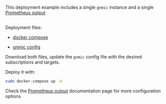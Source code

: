 

This deployment example includes a single `gnmic` instance and a single [Prometheus output](../../advanced/multi_outputs/prometheus_output.md)

<div class="mxgraph" style="max-width:100%;border:1px solid transparent;margin:0 auto; display:block;" data-mxgraph="{&quot;page&quot;:12,&quot;zoom&quot;:1.4,&quot;highlight&quot;:&quot;#0000ff&quot;,&quot;nav&quot;:true,&quot;check-visible-state&quot;:true,&quot;resize&quot;:true,&quot;url&quot;:&quot;https://raw.githubusercontent.com/karimra/gnmic/diagrams/diagrams/single_instance_prometheus.drawio&quot;}"></div>

<script type="text/javascript" src="https://cdn.jsdelivr.net/gh/hellt/drawio-js@main/embed2.js?&fetch=https%3A%2F%2Fraw.githubusercontent.com%2Fkarimra%2Fgnmic%2Fdiagrams%2Fsingle_instance_prometheus.drawio" async></script>


Deployment files:

- [docker compose](https://github.com/karimra/gnmic/blob/deployments/examples/deployments/1.single-instance/4.prometheus-output/docker-compose.yaml)

- [gnmic config](https://github.com/karimra/gnmic/blob/deployments/examples/deployments/1.single-instance/4.prometheus-output/gnmic1.yaml)

Download both files, update the `gnmic` config file with the desired subscriptions and targets.

Deploy it with:

```bash
sudo docker-compose up -d
```

Check the [Prometheus output](../../advanced/multi_outputs/prometheus_output.md) documentation page for more configuration options